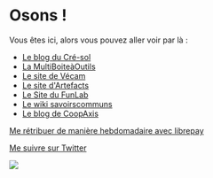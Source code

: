# Osons !

Vous êtes ici, alors vous pouvez aller voir par là : 
 - [Le blog du Cré-sol](http://blog.cresol.fr/)
 - [La MultiBoiteàOutils](http://www.multibao.org/RomainLalande/Cre-sol/)
 - [Le site de Vécam](http://vecam.org/)
 - [Le site d'Artefacts](http://artefacts.coop/)
 - [Le Site du FunLab](http://funlab.fr/)
 - [Le wiki savoirscommuns](http://savoirscommuns.comptoir.net/)
 - [Le blog de CoopAxis](http://blog.coopaxis.fr/)

 
[Me rétribuer de manière hebdomadaire avec librepay](https://liberapay.com/romainlalande/)

[Me suivre sur Twitter](https://twitter.com/romain_lalande)

![](http://osons.cc/nuage.png)


